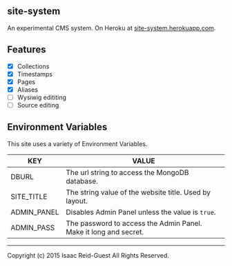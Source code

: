 site-system
-----------

An experimental CMS system. On Heroku at [site-system.herokuapp.com](https://site-system.herokuapp.com/).

## Features 

* [x] Collections
* [x] Timestamps
* [x] Pages
* [x] Aliases
* [ ] Wysiwig edititing
* [ ] Source editing

## Environment Variables

This site uses a variety of Environment Variables.

|KEY                         |VALUE                                                                 |
|----------------------------|----------------------------------------------------------------------|
|DBURL                       |The url string to access the MongoDB database.                        |
|SITE_TITLE                  |The string value of the website title. Used by layout.                |
|ADMIN_PANEL                 |Disables Admin Panel unless the value is `true`.                      |
|ADMIN_PASS                  |The password to access the Admin Panel. Make it long and secret.      |




---

Copyright (c) 2015 Isaac Reid-Guest All Rights Reserved.
